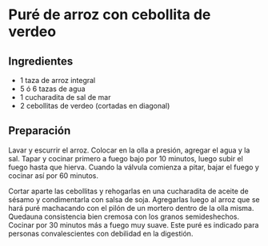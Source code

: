 # Puré de arroz con cebollita de verdeo

## Ingredientes

+ 1 taza de arroz integral
+ 5 ó 6 tazas de agua
+ 1 cucharadita de sal de mar
+ 2 cebollitas de verdeo (cortadas en diagonal)

## Preparación

Lavar y escurrir el arroz. Colocar en la olla a presión, agregar el agua y la sal. Tapar y cocinar primero a fuego bajo por 10 minutos, luego subir el fuego hasta que hierva. Cuando la válvula comienza a pitar, bajar el fuego y cocinar así por 60 minutos.

Cortar aparte las cebollitas y rehogarlas en una cucharadita de aceite de sésamo y condimentarla con salsa de soja. Agregarlas luego al arroz que se hará puré machacando con el pilón de un mortero dentro de la olla misma. Quedauna consistencia bien cremosa con los granos semideshechos. Cocinar por 30 minutos más a fuego muy suave. Este puré es indicado para personas convalescientes con debilidad en la digestión.